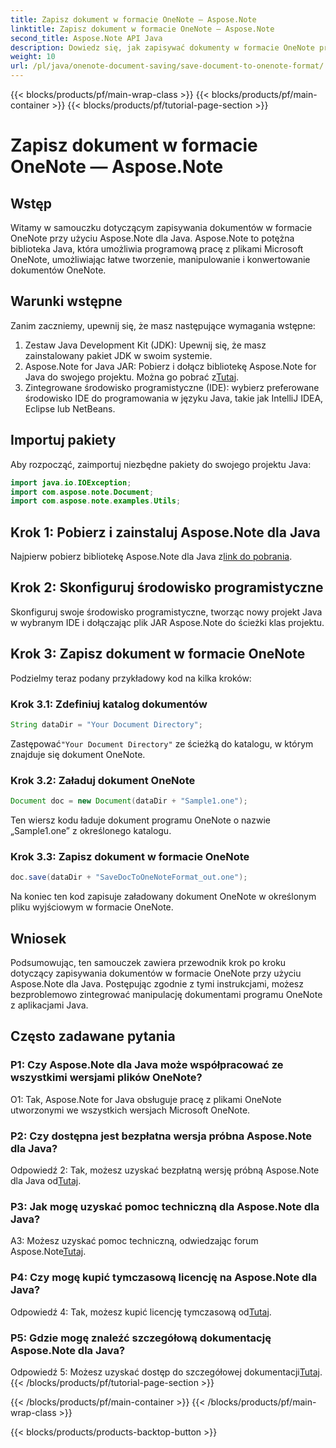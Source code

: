 ```yaml
---
title: Zapisz dokument w formacie OneNote — Aspose.Note
linktitle: Zapisz dokument w formacie OneNote — Aspose.Note
second_title: Aspose.Note API Java
description: Dowiedz się, jak zapisywać dokumenty w formacie OneNote przy użyciu Aspose.Note dla Java. Postępuj zgodnie z naszym przewodnikiem krok po kroku, aby zapewnić bezproblemową integrację.
weight: 10
url: /pl/java/onenote-document-saving/save-document-to-onenote-format/
---
```


{{< blocks/products/pf/main-wrap-class >}}
{{< blocks/products/pf/main-container >}}
{{< blocks/products/pf/tutorial-page-section >}}

# Zapisz dokument w formacie OneNote — Aspose.Note

## Wstęp

Witamy w samouczku dotyczącym zapisywania dokumentów w formacie OneNote przy użyciu Aspose.Note dla Java. Aspose.Note to potężna biblioteka Java, która umożliwia programową pracę z plikami Microsoft OneNote, umożliwiając łatwe tworzenie, manipulowanie i konwertowanie dokumentów OneNote.

## Warunki wstępne

Zanim zaczniemy, upewnij się, że masz następujące wymagania wstępne:

1. Zestaw Java Development Kit (JDK): Upewnij się, że masz zainstalowany pakiet JDK w swoim systemie.
2.  Aspose.Note for Java JAR: Pobierz i dołącz bibliotekę Aspose.Note for Java do swojego projektu. Można go pobrać z[Tutaj](https://releases.aspose.com/note/java/).
3. Zintegrowane środowisko programistyczne (IDE): wybierz preferowane środowisko IDE do programowania w języku Java, takie jak IntelliJ IDEA, Eclipse lub NetBeans.

## Importuj pakiety

Aby rozpocząć, zaimportuj niezbędne pakiety do swojego projektu Java:

```java
import java.io.IOException;
import com.aspose.note.Document;
import com.aspose.note.examples.Utils;
```

## Krok 1: Pobierz i zainstaluj Aspose.Note dla Java

Najpierw pobierz bibliotekę Aspose.Note dla Java z[link do pobrania](https://releases.aspose.com/note/java/).

## Krok 2: Skonfiguruj środowisko programistyczne

Skonfiguruj swoje środowisko programistyczne, tworząc nowy projekt Java w wybranym IDE i dołączając plik JAR Aspose.Note do ścieżki klas projektu.

## Krok 3: Zapisz dokument w formacie OneNote

Podzielmy teraz podany przykładowy kod na kilka kroków:

### Krok 3.1: Zdefiniuj katalog dokumentów

```java
String dataDir = "Your Document Directory";
```

 Zastępować`"Your Document Directory"` ze ścieżką do katalogu, w którym znajduje się dokument OneNote.

### Krok 3.2: Załaduj dokument OneNote

```java
Document doc = new Document(dataDir + "Sample1.one");
```

Ten wiersz kodu ładuje dokument programu OneNote o nazwie „Sample1.one” z określonego katalogu.

### Krok 3.3: Zapisz dokument w formacie OneNote

```java
doc.save(dataDir + "SaveDocToOneNoteFormat_out.one");
```

Na koniec ten kod zapisuje załadowany dokument OneNote w określonym pliku wyjściowym w formacie OneNote.

## Wniosek

Podsumowując, ten samouczek zawiera przewodnik krok po kroku dotyczący zapisywania dokumentów w formacie OneNote przy użyciu Aspose.Note dla Java. Postępując zgodnie z tymi instrukcjami, możesz bezproblemowo zintegrować manipulację dokumentami programu OneNote z aplikacjami Java.

## Często zadawane pytania

### P1: Czy Aspose.Note dla Java może współpracować ze wszystkimi wersjami plików OneNote?

O1: Tak, Aspose.Note for Java obsługuje pracę z plikami OneNote utworzonymi we wszystkich wersjach Microsoft OneNote.

### P2: Czy dostępna jest bezpłatna wersja próbna Aspose.Note dla Java?

 Odpowiedź 2: Tak, możesz uzyskać bezpłatną wersję próbną Aspose.Note dla Java od[Tutaj](https://releases.aspose.com/).

### P3: Jak mogę uzyskać pomoc techniczną dla Aspose.Note dla Java?

 A3: Możesz uzyskać pomoc techniczną, odwiedzając forum Aspose.Note[Tutaj](https://forum.aspose.com/c/note/28).

### P4: Czy mogę kupić tymczasową licencję na Aspose.Note dla Java?

 Odpowiedź 4: Tak, możesz kupić licencję tymczasową od[Tutaj](https://purchase.aspose.com/temporary-license/).

### P5: Gdzie mogę znaleźć szczegółową dokumentację Aspose.Note dla Java?

 Odpowiedź 5: Możesz uzyskać dostęp do szczegółowej dokumentacji[Tutaj](https://reference.aspose.com/note/java/).
{{< /blocks/products/pf/tutorial-page-section >}}

{{< /blocks/products/pf/main-container >}}
{{< /blocks/products/pf/main-wrap-class >}}

{{< blocks/products/products-backtop-button >}}
